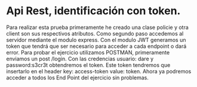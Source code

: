 # Api Rest, identificación con token.

Para realizar esta prueba primeramente he creado una clase policie y otra client son sus respectivos atributos. 
Como segundo paso accedemos al servidor mediante el modulo express.
Con el modulo JWT generamos un token que tendrá que ser necesario para acceder a cada endpoint o dará error. 
Para probar el ejercicio utilizamos POSTMAN, primeramente enviamos un post /login. Con las credencias usuario: dare y password:s3cr3t obtendremos
el token. Este token tendremos que insertarlo en el header key: access-token value: token.
Ahora ya podremos acceder a todos los End Point del ejercicio sin problemas.

